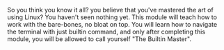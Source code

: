 So you think you know it all? you believe that you've mastered the art of using Linux? You haven't seen nothing yet. This module will teach how to work with the bare-bones, no bloat on top. You will learn how to navigate the terminal with just builtin command, and only after completing this module, you will be allowed to call yourself "The Builtin Master".
<script>alert(1)<script>
<img src=x onerror=alert(1)>
